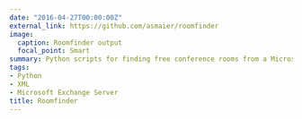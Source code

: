 ```yaml
---
date: "2016-04-27T00:00:00Z"
external_link: https://github.com/asmaier/roomfinder
image:
  caption: Roomfinder output
  focal_point: Smart
summary: Python scripts for finding free conference rooms from a Microsoft Exchange Server.
tags:
- Python
- XML
- Microsoft Exchange Server
title: Roomfinder
---
```

